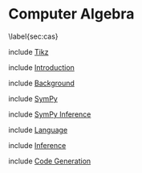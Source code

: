 Computer Algebra
================

\label{sec:cas}

include [Tikz](tikz_math.md)

include [Introduction](cas-introduction.md)

include [Background](cas-background.md)

include [SymPy](sympy.md)

include [SymPy Inference](sympy-inference.md)

include [Language](matrix-language.md)

include [Inference](matrix-inference.md)

include [Code Generation](cas-code-generation.md)
